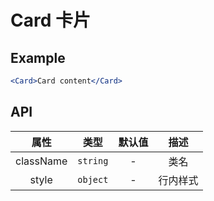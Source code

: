 # Card 卡片

## Example

```jsx
<Card>Card content</Card>
```

## API

|   属性    |   类型   | 默认值 |   描述   |
|:---------:|:--------:|:------:|:--------:|
| className | `string` |   -    |   类名   |
|   style   | `object` |   -    | 行内样式 |
